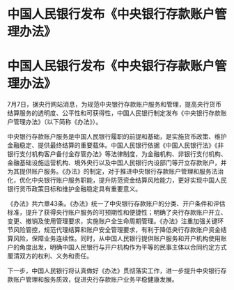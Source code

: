 # 中国人民银行发布《中央银行存款账户管理办法》

# 中国人民银行发布《中央银行存款账户管理办法》

7月7日，据央行网站消息，为规范中央银行存款账户服务和管理，提高央行货币结算服务的透明度、公平性和可获得性，中国人民银行制定发布《中央银行存款账户管理办法》（以下简称《办法》）。

中央银行存款账户服务是中国人民银行履职的前提和基础，是实施货币政策、维护金融稳定、提供最终结算的重要载体。中国人民银行依据《中国人民银行法》《非银行支付机构客户备付金存管办法》等法律制度，为金融机构、非银行支付机构、金融基础设施运营机构、境外央行以及中国人民银行内设部门等开立存款账户，并为其提供账户服务。《办法》的制定，对于推进中央银行存款账户管理和服务法治化，优化中央银行账户服务职能，提升防范资金结算风险能力，更好实现中国人民银行货币政策目标和维护金融稳定具有重要意义。

《办法》共六章43条。《办法》统一了中央银行存款账户的分类、开户条件和评估标准，提升了获得央行账户服务的可预期性和便捷性；明确了央行存款账户开立、变更、撤销及使用管理要求，实施账户全生命周期管理。《办法》注重加强关键环节风险管控，规范代理结算和账户安全管理要求，有利于降低央行存款账户资金结算风险，保障业务连续性。同时，从中国人民银行提供账户服务和开户机构使用账户的角度出发，明确中国人民银行与开户机构作为平等的民事主体以合同约定方式厘清双方的权利、义务和责任。

下一步，中国人民银行将认真做好《办法》贯彻落实工作，进一步提升中央银行存款账户管理和服务质效，促进央行存款账户业务平稳健康发展。

